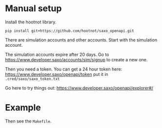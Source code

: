 # Manual setup

Install the hootnot library.

    pip install git+https://github.com/hootnot/saxo_openapi.git

There are simulation accounts and other accounts. Start with the simulation account.

The simulation accounts expire after 20 days. Go to https://www.developer.saxo/accounts/sim/signup to create a new one.

Then you need a token.  You can get a 24 hour token here: https://www.developer.saxo/openapi/token put it in `.cred/saxo/saxo_token.txt`

Go here to try things out: https://www.developer.saxo/openapi/explorer#/

# Example

Then see the `Makefile`.

